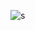 ![s](https://user-images.githubusercontent.com/6267663/180101471-7d7c53fa-fb43-48f1-b066-be2ad49f7b1c.png)
